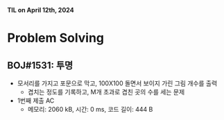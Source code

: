 **TIL on April 12th, 2024**

# Problem Solving
## BOJ#1531: 투명
* 모서리를 가지고 포문으로 막고, 100X100 돌면서 보이지 가린 그림 개수를 출력
    - 겹치는 정도를 기록하고, M개 초과로 겹친 곳의 수를 세는 문제
* 1번째 제출 AC
    - 메모리: 2060 kB, 시간: 0 ms, 코드 길이: 444 B

